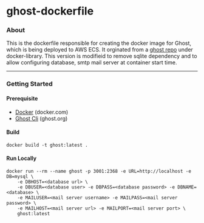 # ghost-dockerfile

### About

This is the dockerfile responsible for creating the docker image for Ghost,
which is being deployed to AWS ECS. It orginated from a
[ghost repo](https://github.com/docker-library/ghost/tree/d597db3b33396195576710c3af6c4c9dffbc454d/3/debian)
under docker-library. This version is modifieid to remove sqlite dependency and
to allow configuring database, smtp mail server at container start time.

----

### Getting Started

#### Prerequisite

- [Docker](https://docs.docker.com/get-started/) (docker.com)
- [Ghost Cli](https://ghost.org/docs/ghost-cli/) (ghost.org)


#### Build

```
docker build -t ghost:latest .
```

#### Run Locally

```
docker run --rm --name ghost -p 3001:2368 -e URL=http://localhost -e DB=mysql \
	-e DBHOST=<database url> \
	-e DBUSER=<database user> -e DBPASS=<database password> -e DBNAME=<database> \
	-e MAILUSER=<mail server username> -e MAILPASS=<mail server password> \
	-e MAILHOST=<mail server url> -e MAILPORT=<mail server port> \
	ghost:latest
```
